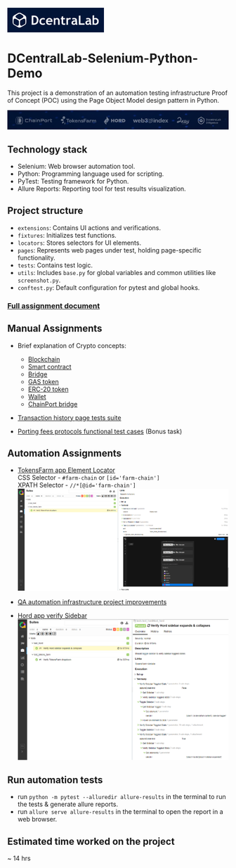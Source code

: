 ![DCentralLab](assets/assignment/DCentralLab_logo.png)

# DCentralLab-Selenium-Python-Demo

This project is a demonstration of an automation testing infrastructure Proof of Concept (POC) using the Page Object Model design pattern in Python.

![DCentralLab Products](assets/assignment/DCentralLab_products.png)

## Technology stack
* Selenium: Web browser automation tool.
* Python: Programming language used for scripting.
* PyTest: Testing framework for Python.
* Allure Reports: Reporting tool for test results visualization.


## Project structure
* `extensions`: Contains UI actions and verifications.
* `fixtures`: Initializes test functions.
* `locators`: Stores selectors for UI elements.
* `pages`: Represents web pages under test, holding page-specific functionality.
* `tests`: Contains test logic.
* `utils`: Includes `base.py` for global variables and common utilities like `screenshot.py`.
* `conftest.py`: Default configuration for pytest and global hooks.


### [Full assignment document](assets/assignment/DCentraLab%20-%20QA%20&%20Support%20Engineer%20-%20Home%20Assignments.md)


## Manual Assignments
* Brief explanation of Crypto concepts:
    - [Blockchain](https://github.com/Zapkid/DCentralLab-Selenium-Python-Demo/blob/main/manual/crypto_concepts.md#blockchain)
    - [Smart contract](https://github.com/Zapkid/DCentralLab-Selenium-Python-Demo/blob/main/manual/crypto_concepts.md#smart-contract)
    - [Bridge](https://github.com/Zapkid/DCentralLab-Selenium-Python-Demo/blob/main/manual/crypto_concepts.md#bridge)
    - [GAS token](https://github.com/Zapkid/DCentralLab-Selenium-Python-Demo/blob/main/manual/crypto_concepts.md#gas-token)
    - [ERC-20 token](https://github.com/Zapkid/DCentralLab-Selenium-Python-Demo/blob/main/manual/crypto_concepts.md#erc-20-token)
    - [Wallet](https://github.com/Zapkid/DCentralLab-Selenium-Python-Demo/blob/main/manual/crypto_concepts.md#wallet)
    - [ChainPort bridge](https://github.com/Zapkid/DCentralLab-Selenium-Python-Demo/blob/main/manual/crypto_concepts.md#chainport-bridge)

* [Transaction history page tests suite](manual/transaction_tab_test_cases.md)
* [Porting fees protocols functional test cases](manual/porting_fees_protocols_test_cases.md) (Bonus task)


## Automation Assignments
* [TokensFarm app Element Locator](tests/test_tokens_farm.py)\
CSS Selector - `#farm-chain` or `[id='farm-chain']`\
XPATH Selector - `//*[@id='farm-chain']`
![allure_report_tokens_farm_test](assets/allure_reports/allure_report_tokens_farm_test.png "allure_report_tokens_farm_test")

* [QA automation infrastructure project improvements](infra_improvements.md)

* [Hord app verify Sidebar](tests/test_hord.py)
![allure_report_hord_sidebar_test](assets/allure_reports/allure_report_hord_sidebar_test.png "allure_report_hord_sidebar_test")


## Run automation tests
* run `python -m pytest --alluredir allure-results` in the terminal to run the tests & generate allure reports.
* run `allure serve allure-results` in the terminal to open the report in a web browser.

## Estimated time worked on the project
~ 14 hrs